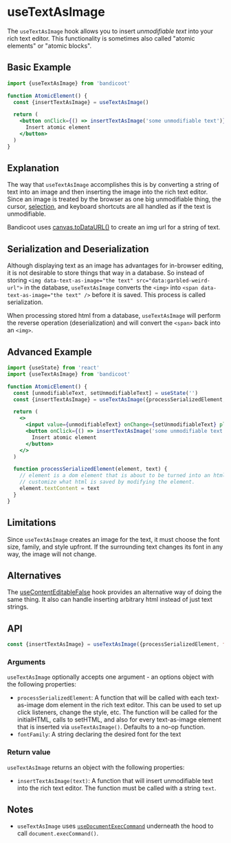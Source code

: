 # useTextAsImage

The `useTextAsImage` hook allows you to insert *unmodifiable text* into your rich text editor. This functionality
is sometimes also called "atomic elements" or "atomic blocks".

## Basic Example
```jsx
import {useTextAsImage} from 'bandicoot'

function AtomicElement() {
  const {insertTextAsImage} = useTextAsImage()

  return (
    <button onClick={() => insertTextAsImage('some unmodifiable text')}>
      Insert atomic element
    </button>
  )
}
```

## Explanation

The way that `useTextAsImage` accomplishes this is by converting a string of text into an image and then inserting
the image into the rich text editor. Since an image is treated by the browser as one big unmodifiable thing,
the cursor, [selection](https://developer.mozilla.org/en-US/docs/Web/API/Selection), and keyboard shortcuts are all
handled as if the text is unmodifiable.

Bandicoot uses [canvas.toDataURL()](https://developer.mozilla.org/en-US/docs/Web/API/HTMLCanvasElement/toDataURL) to
create an img url for a string of text.

## Serialization and Deserialization
Although displaying text as an image has advantages for in-browser editing, it is not desirable to store things that way
in a database. So instead of storing `<img data-text-as-image="the text" src="data:garbled-weird-url">` in the database,
`useTextAsImage` converts the `<img>` into `<span data-text-as-image="the text" />` before it is saved. This process is called
serialization.

When processing stored html from a database, `useTextAsImage` will perform the reverse operation (deserialization) and will convert
the `<span>` back into an `<img>`.

## Advanced Example
```jsx
import {useState} from 'react'
import {useTextAsImage} from 'bandicoot'

function AtomicElement() {
  const [unmodifiableText, setUnmodifiableText] = useState('')
  const {insertTextAsImage} = useTextAsImage({processSerializedElement, fontFamily: 'Arial'})

  return (
    <>
      <input value={unmodifiableText} onChange={setUnmodifiableText} placeholder="Unmodifiable text" />
      <button onClick={() => insertTextAsImage('some unmodifiable text')}>
        Insert atomic element
      </button>
    </>
  )

  function processSerializedElement(element, text) {
    // element is a dom element that is about to be turned into an html string that will be "saved". We can
    // customize what html is saved by modifying the element.
    element.textContent = text
  }
}
```

## Limitations
Since `useTextAsImage` creates an image for the text, it must choose the font size, family, and style upfront. If the surrounding
text changes its font in any way, the image will not change.

## Alternatives
The [useContentEditableFalse](/use-content-editable-false/README.md) hook provides an alternative way of doing the same thing.
It also can handle inserting arbitrary html instead of just text strings.

## API
```js
const {insertTextAsImage} = useTextAsImage({processSerializedElement, fontFamily: 'Courier New'})
```

### Arguments
`useTextAsImage` optionally accepts one argument - an options object with the following properties:
- `processSerializedElement`: A function that will be called with each text-as-image dom element in the rich text editor. This can be used
  to set up click listeners, change the style, etc. The function will be called for the initialHTML, calls to setHTML, and also for
  every text-as-image element that is inserted via `useTextAsImage()`. Defaults to a no-op function.
- `fontFamily`: A string declaring the desired font for the text

### Return value
`useTextAsImage` returns an object with the following properties:
- `insertTextAsImage(text)`: A function that will insert unmodifiable text into the rich text editor. The function must be called
  with a string `text`.

## Notes
- `useTextAsImage` uses [`useDocumentExecCommand`](/hooks/use-document-exec-command.md) underneath the hood to call `document.execCommand()`.
